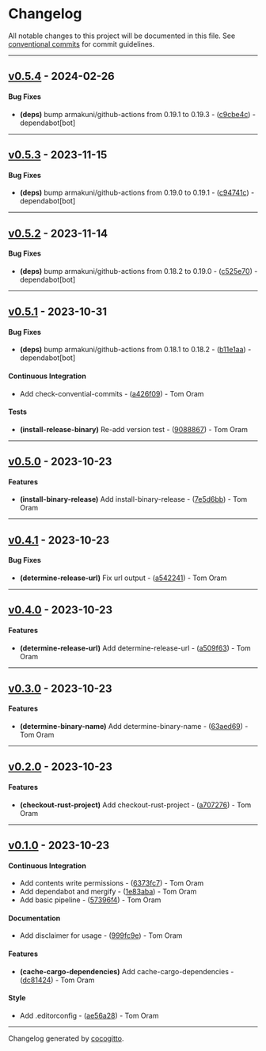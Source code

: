 # Changelog
All notable changes to this project will be documented in this file. See [conventional commits](https://www.conventionalcommits.org/) for commit guidelines.

- - -
## [v0.5.4](https://github.com/tomphp/github-actions/compare/v0.5.3..v0.5.4) - 2024-02-26
#### Bug Fixes
- **(deps)** bump armakuni/github-actions from 0.19.1 to 0.19.3 - ([c9cbe4c](https://github.com/tomphp/github-actions/commit/c9cbe4cbeb89ddf3b1edcc04047d7c9a0af5f983)) - dependabot[bot]

- - -

## [v0.5.3](https://github.com/tomphp/github-actions/compare/v0.5.2..v0.5.3) - 2023-11-15
#### Bug Fixes
- **(deps)** bump armakuni/github-actions from 0.19.0 to 0.19.1 - ([c94741c](https://github.com/tomphp/github-actions/commit/c94741cd67eea919c2d3d923eebfb63f9fb14ed5)) - dependabot[bot]

- - -

## [v0.5.2](https://github.com/tomphp/github-actions/compare/v0.5.1..v0.5.2) - 2023-11-14
#### Bug Fixes
- **(deps)** bump armakuni/github-actions from 0.18.2 to 0.19.0 - ([c525e70](https://github.com/tomphp/github-actions/commit/c525e70ef9ebd6f7f041968a9563aa49919d2cc5)) - dependabot[bot]

- - -

## [v0.5.1](https://github.com/tomphp/github-actions/compare/v0.5.0..v0.5.1) - 2023-10-31
#### Bug Fixes
- **(deps)** bump armakuni/github-actions from 0.18.1 to 0.18.2 - ([b11e1aa](https://github.com/tomphp/github-actions/commit/b11e1aa8a5309d62227c4250e97d3591e580295d)) - dependabot[bot]
#### Continuous Integration
- Add check-convential-commits - ([a426f09](https://github.com/tomphp/github-actions/commit/a426f092519fd57cf6b9137d8f8c6a6ef617b130)) - Tom Oram
#### Tests
- **(install-release-binary)** Re-add version test - ([9088867](https://github.com/tomphp/github-actions/commit/9088867ec1c8150b6dd6bbb098df80d5870bd574)) - Tom Oram

- - -

## [v0.5.0](https://github.com/tomphp/github-actions/compare/v0.4.1..v0.5.0) - 2023-10-23
#### Features
- **(install-binary-release)** Add install-binary-release - ([7e5d6bb](https://github.com/tomphp/github-actions/commit/7e5d6bb83b9f5dd95bb53ff899028cffe69e5c15)) - Tom Oram

- - -

## [v0.4.1](https://github.com/tomphp/github-actions/compare/v0.4.0..v0.4.1) - 2023-10-23
#### Bug Fixes
- **(determine-release-url)** Fix url output - ([a542241](https://github.com/tomphp/github-actions/commit/a542241bee5a1833b2eb134cdad58e72cc4c9dcd)) - Tom Oram

- - -

## [v0.4.0](https://github.com/tomphp/github-actions/compare/v0.3.0..v0.4.0) - 2023-10-23
#### Features
- **(determine-release-url)** Add determine-release-url - ([a509f63](https://github.com/tomphp/github-actions/commit/a509f633c37865ad66dcdbe56b5f5c34b267925a)) - Tom Oram

- - -

## [v0.3.0](https://github.com/tomphp/github-actions/compare/v0.2.0..v0.3.0) - 2023-10-23
#### Features
- **(determine-binary-name)** Add determine-binary-name - ([63aed69](https://github.com/tomphp/github-actions/commit/63aed695440fa63fe8d6a03432c237d63bcac6ad)) - Tom Oram

- - -

## [v0.2.0](https://github.com/tomphp/github-actions/compare/v0.1.0..v0.2.0) - 2023-10-23
#### Features
- **(checkout-rust-project)** Add checkout-rust-project - ([a707276](https://github.com/tomphp/github-actions/commit/a707276d6f5249ab8e95164fe525263c8bcf36f5)) - Tom Oram

- - -

## [v0.1.0](https://github.com/tomphp/github-actions/compare/28d9d0aebb426d0c8a21bc3e3e4904ffadb7ef50..v0.1.0) - 2023-10-23
#### Continuous Integration
- Add contents write permissions - ([6373fc7](https://github.com/tomphp/github-actions/commit/6373fc71d731f64eba8bd80ff5dc0f102d889d55)) - Tom Oram
- Add dependabot and mergify - ([1e83aba](https://github.com/tomphp/github-actions/commit/1e83aba5f88ece5fac227115033ed5e24bab6ad1)) - Tom Oram
- Add basic pipeline - ([57396f4](https://github.com/tomphp/github-actions/commit/57396f4d0a348b871817a9566b4c0adef1cd8917)) - Tom Oram
#### Documentation
- Add disclaimer for usage - ([999fc9e](https://github.com/tomphp/github-actions/commit/999fc9e6e0eba550b4efb89354262b6a6737a160)) - Tom Oram
#### Features
- **(cache-cargo-dependencies)** Add cache-cargo-dependencies - ([dc81424](https://github.com/tomphp/github-actions/commit/dc814241ecaa52ec1c4de3371e3281049cb797ab)) - Tom Oram
#### Style
- Add .editorconfig - ([ae56a28](https://github.com/tomphp/github-actions/commit/ae56a28a0eab8c76b86973dfc09f9d2d61932348)) - Tom Oram

- - -

Changelog generated by [cocogitto](https://github.com/cocogitto/cocogitto).